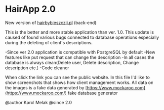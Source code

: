# HairApp 2.0

New version of [hairbybieszczii.pl](https://hairbybieszczii.pl) (back-end)

This is the better and more stable application than ver. 1.0.
This update is caused of found various bugs connected to 
database operations especially during the deleting of client's
descriptions.

-Since ver 2.0 application is compatible with PostgreSQL by default
-New features like put request that can change the description
-In all cases the database is always clean(Delete user, Delete description, Change description etc.)
-Code cleaner

When click the link you can see the public website. In this file I'd like to show screenshots
that shows how client management works. All data on the images is a fake data generated by 
[https://www.mockaroo.com](https://www.mockaroo.com/) fake database generator



@author Karol Melak
@since 2.0

